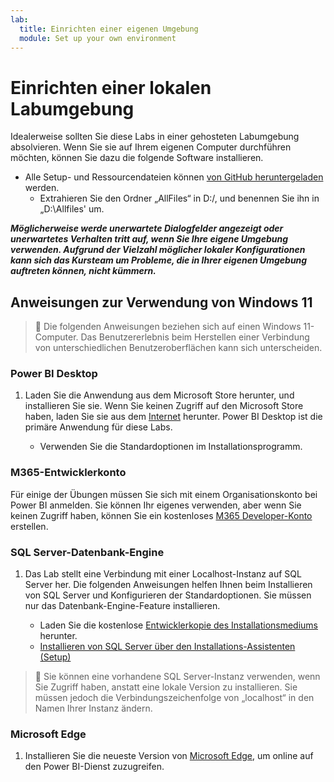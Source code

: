 ```yaml
---
lab:
  title: Einrichten einer eigenen Umgebung
  module: Set up your own environment
---
```


# Einrichten einer lokalen Labumgebung

Idealerweise sollten Sie diese Labs in einer gehosteten Labumgebung absolvieren. Wenn Sie sie auf Ihrem eigenen Computer durchführen möchten, können Sie dazu die folgende Software installieren.

- Alle Setup- und Ressourcendateien können [von GitHub heruntergeladen](https://github.com/MicrosoftLearning/PL-300-Microsoft-Power-BI-Data-Analyst/raw/Main/AllfilesDownload.zip) werden.
  - Extrahieren Sie den Ordner „AllFiles“ in D:/, und benennen Sie ihn in „D:\Allfiles\' um.

***Möglicherweise werde unerwartete Dialogfelder angezeigt oder unerwartetes Verhalten tritt auf, wenn Sie Ihre eigene Umgebung verwenden. Aufgrund der Vielzahl möglicher lokaler Konfigurationen kann sich das Kursteam um Probleme, die in Ihrer eigenen Umgebung auftreten können, nicht kümmern.***

## Anweisungen zur Verwendung von Windows 11

> &#128221; Die folgenden Anweisungen beziehen sich auf einen Windows 11-Computer. Das Benutzererlebnis beim Herstellen einer Verbindung von unterschiedlichen Benutzeroberflächen kann sich unterscheiden.

### Power BI Desktop

1. Laden Sie die Anwendung aus dem Microsoft Store herunter, und installieren Sie sie. Wenn Sie keinen Zugriff auf den Microsoft Store haben, laden Sie sie aus dem [Internet](https://www.microsoft.com/download/details.aspx?id=58494) herunter. Power BI Desktop ist die primäre Anwendung für diese Labs.

    - Verwenden Sie die Standardoptionen im Installationsprogramm.

### M365-Entwicklerkonto

Für einige der Übungen müssen Sie sich mit einem Organisationskonto bei Power BI anmelden. Sie können Ihr eigenes verwenden, aber wenn Sie keinen Zugriff haben, können Sie ein kostenloses [M365 Developer-Konto](https://developer.microsoft.com/en-us/microsoft-365/dev-program) erstellen.

### SQL Server-Datenbank-Engine

1. Das Lab stellt eine Verbindung mit einer Localhost-Instanz auf SQL Server her. Die folgenden Anweisungen helfen Ihnen beim Installieren von SQL Server und Konfigurieren der Standardoptionen. Sie müssen nur das Datenbank-Engine-Feature installieren.

    - Laden Sie die kostenlose [Entwicklerkopie des Installationsmediums](https://www.microsoft.com/sql-server/sql-server-downloads?SilentAuth=1&f=255&MSPPError=-2147217396&rtc=1) herunter.
    - [Installieren von SQL Server über den Installations-Assistenten (Setup)](https://learn.microsoft.com/sql/database-engine/install-windows/install-sql-server-from-the-installation-wizard-setup)

> &#128221; Sie können eine vorhandene SQL Server-Instanz verwenden, wenn Sie Zugriff haben, anstatt eine lokale Version zu installieren. Sie müssen jedoch die Verbindungszeichenfolge von „localhost“ in den Namen Ihrer Instanz ändern.

### Microsoft Edge

1. Installieren Sie die neueste Version von [Microsoft Edge](https://microsoft.com/edge), um online auf den Power BI-Dienst zuzugreifen.
